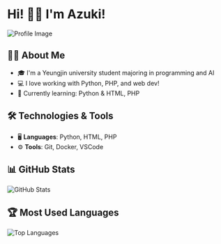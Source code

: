 # Hi! 🐶💕 I'm Azuki! 

![Profile Image](https://github.com/Azuking69.png)

## 👩‍💻 About Me
- 🎓 I'm a Yeungjin university student majoring in programming and AI
- 💻 I love working with Python, PHP, and web dev!
- 🌱 Currently learning: Python & HTML, PHP

## 🛠 Technologies & Tools

- 🖥️ **Languages**: Python, HTML, PHP
- ⚙️ **Tools**: Git, Docker, VSCode

## 📊 GitHub Stats
![GitHub Stats](https://github-readme-stats.vercel.app/api?username=Azuking69&show_icons=true&theme=radical)

## 🏆 Most Used Languages
![Top Languages](https://github-readme-stats.vercel.app/api/top-langs/?username=Azuking69&layout=compact&theme=radical)
